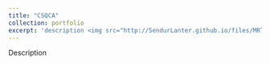 ```yaml
---
title: "CSQCA"
collection: portfolio
excerpt: 'description <img src="http://SendurLanter.github.io/files/MRT.gif"  width="400" height="300" align=left>'
---
```


Description